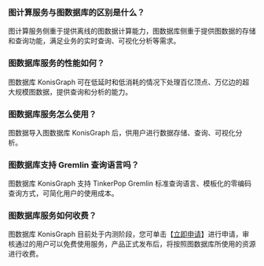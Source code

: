 ### 图计算服务与图数据库的区别是什么？
图计算服务侧重于提供离线的图数据计算能力，图数据库侧重于提供图数据的存储和查询功能，满足业务的实时查询、可视化分析等需求。

### 图数据库服务的性能如何？
图数据库 KonisGraph 可在低延时和低消耗的情况下处理百亿顶点、万亿边的超大规模图数据，提供查询和分析的能力。

### 图数据库服务怎么使用？
图数据导入图数据库 KonisGraph 后，供用户进行数据存储、查询、可视化分析。

### 图数据库支持 Gremlin 查询语言吗？
图数据库 KonisGraph 支持 TinkerPop Gremlin 标准查询语言、模板化的零编码查询方式，可简化用户的使用成本。

### 图数据库服务如何收费？
图数据库 KonisGraph 目前处于内测阶段，您可单击【[立即申请](https://cloud.tencent.com/apply/p/gp71tpampis)】进行申请，审核通过的用户可以免费使用服务，产品正式发布后，将按照图数据库所使用的资源进行收费。

